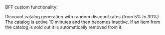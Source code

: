 BFF custom functionality:

Discount catalog generation with random discount rates (from 5% to 30%).
The catalog is active 10 minutes and then becomes inactive.
If an item from the catalog is sold out it is automatically removed from it.
